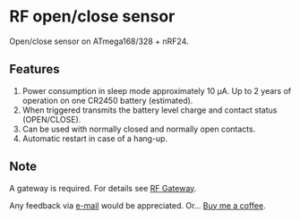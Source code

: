 # RF open/close sensor

Open/close sensor on ATmega168/328 + nRF24.

## Features

1. Power consumption in sleep mode approximately 10 μA. Up to 2 years of operation on one CR2450 battery (estimated).
2. When triggered transmits the battery level charge and contact status (OPEN/CLOSE).
3. Can be used with normally closed and normally open contacts.
4. Automatic restart in case of a hang-up.

## Note

A gateway is required. For details see [RF Gateway](https://github.com/aZholtikov/RF-Gateway).

Any feedback via [e-mail](mailto:github@zh.com.ru) would be appreciated. Or... [Buy me a coffee](https://paypal.me/aZholtikov).
